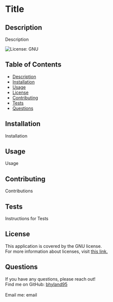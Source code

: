 
  # Title
 
  ## Description
  Description

  ![License: GNU](https://img.shields.io/badge/License-GNU-yellow.svg)

  ## Table of Contents
  - [Description](#description)
  - [Installation](#installation)
  - [Usage](#usage)
  - [License](#license)
  - [Contributing](#contributing)
  - [Tests](#tests)
  - [Questions](#questions)

  ## Installation
 Installation

  ## Usage
  Usage
 
  ## Contributing
  Contributions

  ## Tests
  Instructions for Tests

  ## License
  This application is covered by the GNU license. 
  <br />
  For more information about licenses, visit [this link.](https://docs.github.com/en/repositories/managing-your-repositorys-settings-and-features/customizing-your-repository/licensing-a-repository)

  ## Questions
  If you have any questions, please reach out! 
  <br />
  Find me on GitHub: [bhyland95](https://github.com/bhyland95)<br />
  <br />
  Email me: email

